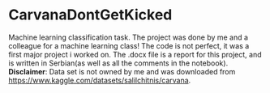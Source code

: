 # CarvanaDontGetKicked
Machine learning classification task.
The project was done by me and a colleague for a machine learning class!
The code is not perfect, it was a first major project i worked on.
The .docx file is a report for this project, and is written in Serbian(as well as all the comments in the notebook).
**Disclaimer**: Data set is not owned by me and was downloaded from  https://www.kaggle.com/datasets/salilchitnis/carvana.
